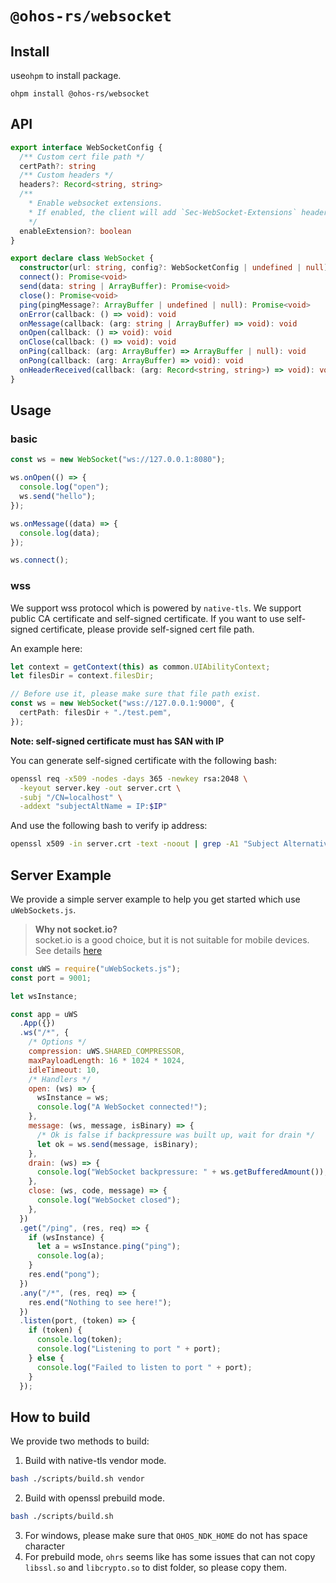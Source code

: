 # `@ohos-rs/websocket`

## Install

use`ohpm` to install package.

```shell
ohpm install @ohos-rs/websocket
```

## API

```ts
export interface WebSocketConfig {
  /** Custom cert file path */
  certPath?: string
  /** Custom headers */
  headers?: Record<string, string>
  /**
    * Enable websocket extensions.
    * If enabled, the client will add `Sec-WebSocket-Extensions` header with `permessage-deflate; client_max_window_bits`
    */
  enableExtension?: boolean
}

export declare class WebSocket {
  constructor(url: string, config?: WebSocketConfig | undefined | null)
  connect(): Promise<void>
  send(data: string | ArrayBuffer): Promise<void>
  close(): Promise<void>
  ping(pingMessage?: ArrayBuffer | undefined | null): Promise<void>
  onError(callback: () => void): void
  onMessage(callback: (arg: string | ArrayBuffer) => void): void
  onOpen(callback: () => void): void
  onClose(callback: () => void): void
  onPing(callback: (arg: ArrayBuffer) => ArrayBuffer | null): void
  onPong(callback: (arg: ArrayBuffer) => void): void
  onHeaderReceived(callback: (arg: Record<string, string>) => void): void
}
```

## Usage

### basic

```ts
const ws = new WebSocket("ws://127.0.0.1:8080");

ws.onOpen(() => {
  console.log("open");
  ws.send("hello");
});

ws.onMessage((data) => {
  console.log(data);
});

ws.connect();
```

### wss

We support wss protocol which is powered by `native-tls`. We support public CA certificate and self-signed certificate. If you want to use self-signed certificate, please provide self-signed cert file path.

An example here:

```ts
let context = getContext(this) as common.UIAbilityContext;
let filesDir = context.filesDir;

// Before use it, please make sure that file path exist.
const ws = new WebSocket("wss://127.0.0.1:9000", {
  certPath: filesDir + "./test.pem",
});
```

**Note: self-signed certificate must has SAN with IP**

You can generate self-signed certificate with the following bash:

```bash
openssl req -x509 -nodes -days 365 -newkey rsa:2048 \
  -keyout server.key -out server.crt \
  -subj "/CN=localhost" \
  -addext "subjectAltName = IP:$IP"
```

And use the following bash to verify ip address:

```bash
openssl x509 -in server.crt -text -noout | grep -A1 "Subject Alternative Name"
```

## Server Example

We provide a simple server example to help you get started which use `uWebSockets.js`.

> **Why not socket.io?**  
> socket.io is a good choice, but it is not suitable for mobile devices. See details [here](https://socket.io/docs/v4/#what-socketio-is-not)

```js
const uWS = require("uWebSockets.js");
const port = 9001;

let wsInstance;

const app = uWS
  .App({})
  .ws("/*", {
    /* Options */
    compression: uWS.SHARED_COMPRESSOR,
    maxPayloadLength: 16 * 1024 * 1024,
    idleTimeout: 10,
    /* Handlers */
    open: (ws) => {
      wsInstance = ws;
      console.log("A WebSocket connected!");
    },
    message: (ws, message, isBinary) => {
      /* Ok is false if backpressure was built up, wait for drain */
      let ok = ws.send(message, isBinary);
    },
    drain: (ws) => {
      console.log("WebSocket backpressure: " + ws.getBufferedAmount());
    },
    close: (ws, code, message) => {
      console.log("WebSocket closed");
    },
  })
  .get("/ping", (res, req) => {
    if (wsInstance) {
      let a = wsInstance.ping("ping");
      console.log(a);
    }
    res.end("pong");
  })
  .any("/*", (res, req) => {
    res.end("Nothing to see here!");
  })
  .listen(port, (token) => {
    if (token) {
      console.log(token);
      console.log("Listening to port " + port);
    } else {
      console.log("Failed to listen to port " + port);
    }
  });
```


## How to build

We provide two methods to build:

1. Build with native-tls vendor mode.

```bash
bash ./scripts/build.sh vendor
```

2. Build with openssl prebuild mode.

```bash
bash ./scripts/build.sh
```

3. For windows, please make sure that `OHOS_NDK_HOME` do not has space character
4. For prebuild mode, `ohrs` seems like has some issues that can not copy `libssl.so` and `libcrypto.so` to dist folder, so please copy them.